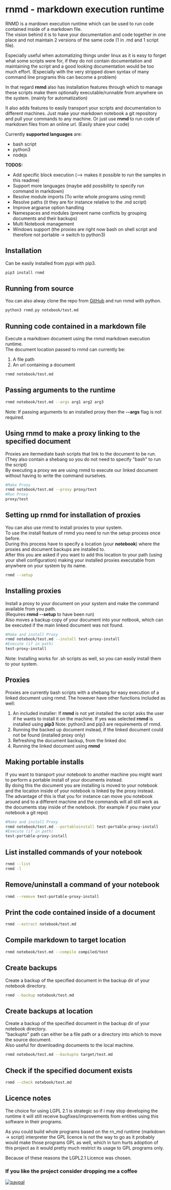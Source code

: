 # rnmd - markdown execution runtime

RNMD is a mardown execution runtime which can be used to run code contained inside of a markdown file.  
The vision behind it is to have your documentation and code together in one place and not maintain
2 versions of the same code (1 in .md and 1 script file).  

Especially useful when automatizing things under linux as it is easy to forget what some scripts were for,
if they do not contain documentation and maintaining the script and a good looking documentation would be too much effort.
(Especially with the very stripped down syntax of many command line programs this can become a problem)  

In that regard **rnmd** also has installation features through which to manage these scripts make them optionally executable/runnable
from anywhere on the system. (mainly for automatization)

It also adds features to easily transport your scripts and documentation to different machines.
Just make your markdown notebook a git repository and pull your commands to any machine.
Or just use **rnmd** to run code of markdown files from an online url. (Easily share your code)

Currently **supported languages** are:

- bash script
- python3
- nodejs

**TODOS:**

- Add specific block execution (--> makes it possible to run the samples in this readme)
- Support more languages (maybe add possibility to specify run command in markdown)
- Resolve module imports (To write whole programs using rnmd)
- Resolve paths (it they are for instance relative to the .md script)
- Improve argparse option handling
- Namespaces and modules (prevent name conflicts by grouping documents and their backups)
- Multi Notebook management
- Windows support (the proxies are right now bash on shell script and therefore not portable -> switch to python3)

## Installation

Can be easily installed from pypi with pip3.

```bash
pip3 install rnmd
```

## Running from source

You can also alway clone the repo from [GitHub](https://github.com/MarkusPeitl/rnmd) and run rnmd with python.

```bash
python3 rnmd.py notebook/test.md
```

## Running code contained in a markdown file

Execute a markdown document using the rnmd markdown execution runtime.  
The document location passed to rnmd can currently be:  

1. A file path
2. An url containing a document

```bash
rnmd notebook/test.md
```

## Passing arguments to the runtime

```bash
rnmd notebook/test.md --args arg1 arg2 arg3
```

Note: If passing arguments to an installed proxy then the **--args** flag is not required.  

## Using rnmd to make a proxy linking to the specified document

Proxies are itermediate bash scripts that link to the document to be run.  
(They also contain a shebang so you do not need to specify "bash" to run the script)  
By executing a proxy we are using rnmd to execute our linked document without having to write the command ourselves.  

```bash
#Make Proxy
rnmd notebook/test.md --proxy proxy/test
#Run Proxy
proxy/test
```

## Setting up rnmd for installation of proxies

You can also use rnmd to install proxies to your system.  
To use the install feature of rnmd you need to run the setup process once before.  
During this process have to specify a location (your **notebook**) where the proxies and document backups are installed to.  
After this you are asked if you want to add this location to your path (using your shell configuration) making your installed proxies
executable from anywhere on your system by its name.  

```bash
rnmd --setup
```

## Installing proxies

Install a proxy to your document on your system and make the command available from you path.  
(Requires **rnmd --setup** to have been run)  
Also moves a backup copy of your document into your notbook, which can be executed if the main linked document was not found.  

```bash
#Make and install Proxy
rnmd notebook/test.md --install test-proxy-install
#Execute (if in path)
test-proxy-install
```

Note: Installing works for .sh scripts as well, so you can easily install them to your system.

## Proxies

Proxies are currently bash scripts with a shebang for easy execution of a linked document using rnmd.
The however have other functions included as well:
1. An included installer: 
If **rnmd** is not yet installed the script asks the user if he wants to install it on the machine.
If yes was selected **rnmd** is installed using **pip3**
Note: python3 and pip3 are requirements of rnmd.
2. Running the backed up document instead, if the linked document could not be found (installed proxy only)
3. Refreshing the document backup, from the linked doc
4. Running the linked document using **rnmd**

## Making portable installs

If you want to transport your notebook to another machine you might want to perform a portable install of your documents instead.  
By doing this the document you are installing is moved to your notebook and the location inside of your notebook is linked by the proxy instead.  
The advantage of this is that you for instance can move you notebook around and to a different machine and the commands will all still work
as the documents stay inside of the notebook. (for example if you make your notebook a git repo)  

```bash
#Make and install Proxy
rnmd notebook/test.md --portableinstall test-portable-proxy-install
#Execute (if in path)
test-portable-proxy-install
```

## List installed commands of your notebook

```bash
rnmd --list
rnmd -l
```

## Remove/uninstall a command of your notebook

```bash
rnmd --remove test-portable-proxy-install
```

## Print the code contained inside of a document

```bash
rnmd --extract notebook/test.md
```

## Compile markdown to target location

```bash
rnmd notebook/test.md --compile compiled/test
```

## Create backups

Create a backup of the specified document in the backup dir of your notebook directory.  

```bash
rnmd --backup notebook/test.md
```

## Create backups at location

Create a backup of the specified document in the backup dir of your notebook directory.  
"backupto" path can either be a file path or a directory into which to move the source document.  
Also useful for downloading documents to the local machine.  

```bash
rnmd notebook/test.md --backupto target/test.md
```

## Check if the specified document exists

```bash
rnmd --check notebook/test.md
```

## Licence notes

The choice for using LGPL 2.1 is strategic so if i may stop developing the runtime
it will still receive bugfixes/improvements from entities using this software in their programs.  

As you could build whole programs based on the rn_md runtime (markdown -> script) interpreter
the GPL licence is not the way to go as it probably would make those programs GPL as well,
which in turn hurts adoption of this project as it would pretty much restrict its
usage to GPL programs only.  

Because of these reasons the LGPL2.1 Licence was chosen.  

### If you like the project consider dropping me a coffee

[![paypal](https://www.paypalobjects.com/en_US/i/btn/btn_donate_LG.gif)](https://www.paypal.com/donate?hosted_button_id=BSFX8LCPHW2AE)
  
<br>  
<br>
